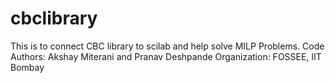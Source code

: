 # cbclibrary

This is to connect CBC library to scilab and help solve MILP Problems.
Code Authors: Akshay Miterani and Pranav Deshpande
Organization: FOSSEE, IIT Bombay
